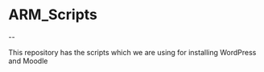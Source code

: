 # ARM_Scripts
--

This repository has the scripts which we are using for installing WordPress and Moodle
